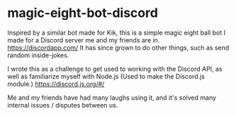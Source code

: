# magic-eight-bot-discord

Inspired by a similar bot made for Kik, this is a simple magic eight ball bot I made for a Discord server me and my friends are in.
https://discordapp.com/ It has since grown to do other things, such as send random inside-jokes.

I wrote this as a challenge to get used to working with the Discord API, as well as familiarize myself with Node.js (Used to make the Discord.js module.)
https://discord.js.org/#/

Me and my friends have had many laughs using it, and it's solved many internal issues / disputes between us.

